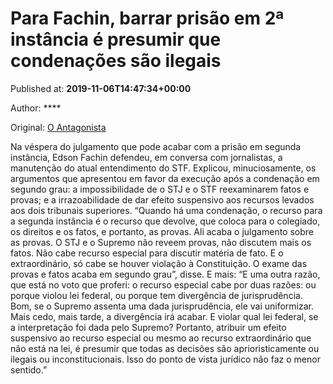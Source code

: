 
# Para Fachin, barrar prisão em 2ª instância é presumir que condenações são ilegais

Published at: **2019-11-06T14:47:34+00:00**

Author: ****

Original: [O Antagonista](https://www.oantagonista.com/brasil/para-fachin-barrar-prisao-em-2a-instancia-e-presumir-que-condenacoes-sao-ilegais/)

Na véspera do julgamento que pode acabar com a prisão em segunda instância, Edson Fachin defendeu, em conversa com jornalistas, a manutenção do atual entendimento do STF.
Explicou, minuciosamente, os argumentos que apresentou em favor da execução após a condenação em segundo grau: a impossibilidade de o STJ e o STF reexaminarem fatos e provas; e a irrazoabilidade de dar efeito suspensivo aos recursos levados aos dois tribunais superiores.
“Quando há uma condenação, o recurso para a segunda instância é o recurso que devolve, que coloca para o colegiado, os direitos e os fatos, e portanto, as provas. Ali acaba o julgamento sobre as provas. O STJ e o Supremo não reveem provas, não discutem mais os fatos. Não cabe recurso especial para discutir matéria de fato. E o extraordinário, só cabe se houver violação à Constituição. O exame das provas e fatos acaba em segundo grau”, disse.
E mais:
“E uma outra razão, que está no voto que proferi: o recurso especial cabe por duas razões: ou porque violou lei federal, ou porque tem divergência de jurisprudência. Bom, se o Supremo assenta uma dada jurisprudência, ele vai uniformizar. Mais cedo, mais tarde, a divergência irá acabar. E violar qual lei federal, se a interpretação foi dada pelo Supremo? Portanto, atribuir um efeito suspensivo ao recurso especial ou mesmo ao recurso extraordinário que não está na lei, é presumir que todas as decisões são aprioristicamente ou ilegais ou inconstitucionais. Isso do ponto de vista jurídico não faz o menor sentido.”

